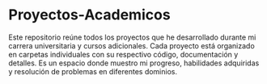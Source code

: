# Proyectos-Academicos
Este repositorio reúne todos los proyectos que he desarrollado durante mi carrera universitaria y cursos adicionales. Cada proyecto está organizado en carpetas individuales con su respectivo código, documentación y detalles. Es un espacio donde muestro mi progreso, habilidades adquiridas y resolución de problemas en diferentes dominios.
